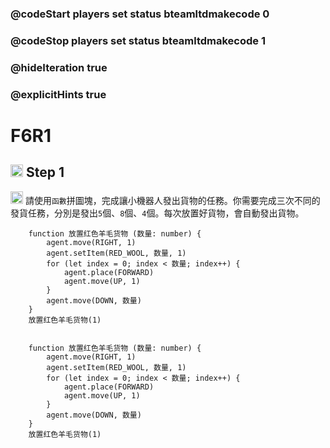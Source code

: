 ### @codeStart players set status bteamltdmakecode 0
### @codeStop players set status bteamltdmakecode 1


### @hideIteration true
### @explicitHints true

# F6R1

## <img src="https://blocklite.20240806.xyz/tw/1/f6r1" width="20" height="20"> Step 1
<img src="https://blocklite.20240806.xyz/tw/1/f6r1" width="20" height="20"> 請使用```函數```拼圖塊，完成讓小機器人發出貨物的任務。你需要完成三次不同的發貨任務，分別是發出``5``個、``8``個、``4``個。每次放置好貨物，會自動發出貨物。

```ghost
    function 放置红色羊毛货物 (数量: number) {
        agent.move(RIGHT, 1)
        agent.setItem(RED_WOOL, 数量, 1)
        for (let index = 0; index < 数量; index++) {
            agent.place(FORWARD)
            agent.move(UP, 1)
        }
        agent.move(DOWN, 数量)
    }
    放置红色羊毛货物(1)


```
```template
    function 放置红色羊毛货物 (数量: number) {
        agent.move(RIGHT, 1)
        agent.setItem(RED_WOOL, 数量, 1)
        for (let index = 0; index < 数量; index++) {
            agent.place(FORWARD)
            agent.move(UP, 1)
        }
        agent.move(DOWN, 数量)
    }
    放置红色羊毛货物(1)


```

```package
``` 